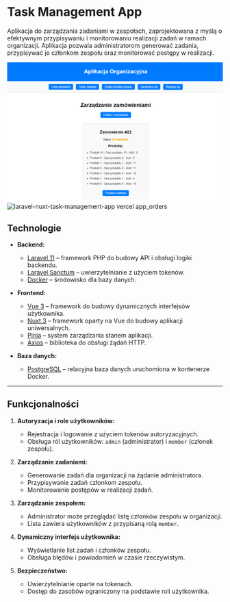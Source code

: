# Task Management App

Aplikacja do zarządzania zadaniami w zespołach, zaprojektowana z myślą o efektywnym przypisywaniu i monitorowaniu realizacji zadań w ramach organizacji. Aplikacja pozwala administratorom generować zadania, przypisywać je członkom zespołu oraz monitorować postępy w realizacji.

![Project Image](frontend/assets/project-look.png)
![laravel-nuxt-task-management-app vercel app_orders](https://github.com/user-attachments/assets/f3dc382b-c17a-4ebd-b938-e9d00bb87f20)


## **Technologie**

- **Backend:**
  - [Laravel 11](https://laravel.com/) – framework PHP do budowy API i obsługi logiki backendu.
  - [Laravel Sanctum](https://laravel.com/docs/11.x/sanctum) – uwierzytelnianie z użyciem tokenów.
  - [Docker](https://www.docker.com/) – środowisko dla bazy danych.

- **Frontend:**
  - [Vue 3](https://vuejs.org/) – framework do budowy dynamicznych interfejsów użytkownika.
  - [Nuxt 3](https://nuxt.com/) – framework oparty na Vue do budowy aplikacji uniwersalnych.
  - [Pinia](https://pinia.vuejs.org/) – system zarządzania stanem aplikacji.
  - [Axios](https://axios-http.com/) – biblioteka do obsługi żądań HTTP.

- **Baza danych:**
  - [PostgreSQL](https://www.postgresql.org/) – relacyjna baza danych uruchomiona w kontenerze Docker.

---

## **Funkcjonalności**

1. **Autoryzacja i role użytkowników:**
   - Rejestracja i logowanie z użyciem tokenów autoryzacyjnych.
   - Obsługa ról użytkowników: `admin` (administrator) i `member` (członek zespołu).

2. **Zarządzanie zadaniami:**
   - Generowanie zadań dla organizacji na żądanie administratora.
   - Przypisywanie zadań członkom zespołu.
   - Monitorowanie postępów w realizacji zadań.

3. **Zarządzanie zespołem:**
   - Administrator może przeglądać listę członków zespołu w organizacji.
   - Lista zawiera użytkowników z przypisaną rolą `member`.

4. **Dynamiczny interfejs użytkownika:**
   - Wyświetlanie list zadań i członków zespołu.
   - Obsługa błędów i powiadomień w czasie rzeczywistym.

5. **Bezpieczeństwo:**
   - Uwierzytelnianie oparte na tokenach.
   - Dostęp do zasobów ograniczony na podstawie roli użytkownika.
